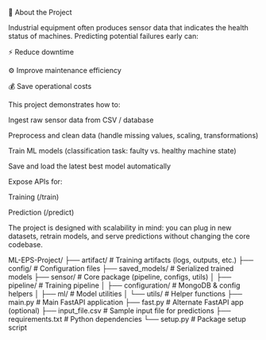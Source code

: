 📖 About the Project

Industrial equipment often produces sensor data that indicates the health status of machines. Predicting potential failures early can:

⚡ Reduce downtime

⚙️ Improve maintenance efficiency

💰 Save operational costs

This project demonstrates how to:

Ingest raw sensor data from CSV / database

Preprocess and clean data (handle missing values, scaling, transformations)

Train ML models (classification task: faulty vs. healthy machine state)

Save and load the latest best model automatically

Expose APIs for:

Training (/train)

Prediction (/predict)

The project is designed with scalability in mind: you can plug in new datasets, retrain models, and serve predictions without changing the core codebase.

ML-EPS-Project/
├── artifact/               # Training artifacts (logs, outputs, etc.)
├── config/                 # Configuration files
├── saved_models/           # Serialized trained models
├── sensor/                 # Core package (pipeline, configs, utils)
│   ├── pipeline/           # Training pipeline
│   ├── configuration/      # MongoDB & config helpers
│   ├── ml/                 # Model utilities
│   └── utils/              # Helper functions
├── main.py                 # Main FastAPI application
├── fast.py                 # Alternate FastAPI app (optional)
├── input_file.csv          # Sample input file for predictions
├── requirements.txt        # Python dependencies
└── setup.py                # Package setup script
